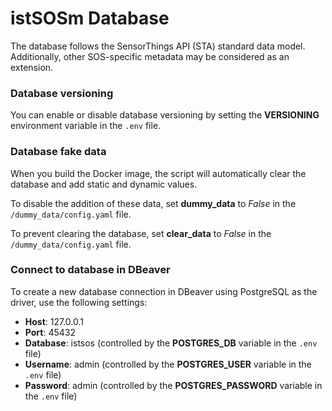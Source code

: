 # istSOSm Database

The database follows the SensorThings API (STA) standard data model.
Additionally, other SOS-specific metadata may be considered as an extension.

### Database versioning

You can enable or disable database versioning by setting the **VERSIONING** environment variable in the `.env` file.
    
### Database fake data

When you build the Docker image, the script will automatically clear the database and add static and dynamic values. 

To disable the addition of these data, set **dummy_data** to *False* in the `/dummy_data/config.yaml` file.

To prevent clearing the database, set **clear_data** to *False* in the `/dummy_data/config.yaml` file.

### Connect to database in DBeaver

To create a new database connection in DBeaver using PostgreSQL as the driver, use the following settings:

- **Host**: 127.0.0.1
- **Port**: 45432
- **Database**: istsos (controlled by the **POSTGRES_DB** variable in the `.env` file)
- **Username**: admin (controlled by the **POSTGRES_USER** variable in the `.env` file)
- **Password**: admin (controlled by the **POSTGRES_PASSWORD** variable in the `.env` file)
